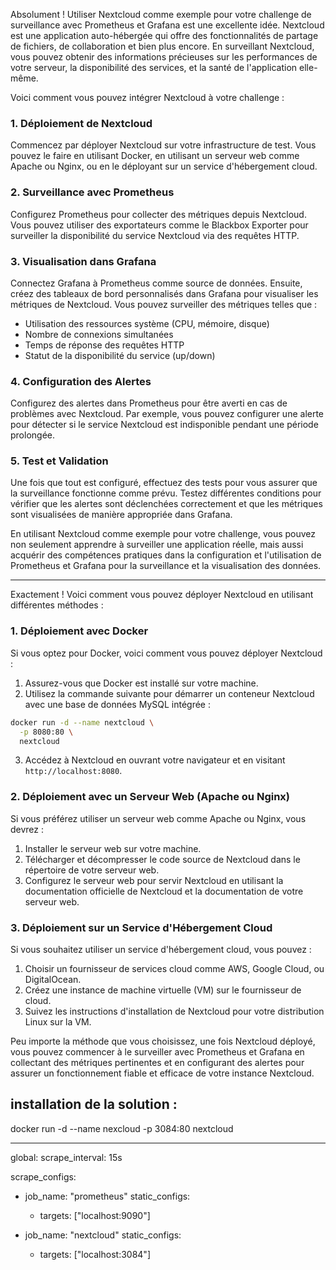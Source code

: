 Absolument ! Utiliser Nextcloud comme exemple pour votre challenge de surveillance avec Prometheus et Grafana est une excellente idée. Nextcloud est une application auto-hébergée qui offre des fonctionnalités de partage de fichiers, de collaboration et bien plus encore. En surveillant Nextcloud, vous pouvez obtenir des informations précieuses sur les performances de votre serveur, la disponibilité des services, et la santé de l'application elle-même.

Voici comment vous pouvez intégrer Nextcloud à votre challenge :

### 1. Déploiement de Nextcloud

Commencez par déployer Nextcloud sur votre infrastructure de test. Vous pouvez le faire en utilisant Docker, en utilisant un serveur web comme Apache ou Nginx, ou en le déployant sur un service d'hébergement cloud.

### 2. Surveillance avec Prometheus

Configurez Prometheus pour collecter des métriques depuis Nextcloud. Vous pouvez utiliser des exportateurs comme le Blackbox Exporter pour surveiller la disponibilité du service Nextcloud via des requêtes HTTP.

### 3. Visualisation dans Grafana

Connectez Grafana à Prometheus comme source de données. Ensuite, créez des tableaux de bord personnalisés dans Grafana pour visualiser les métriques de Nextcloud. Vous pouvez surveiller des métriques telles que :

- Utilisation des ressources système (CPU, mémoire, disque)
- Nombre de connexions simultanées
- Temps de réponse des requêtes HTTP
- Statut de la disponibilité du service (up/down)

### 4. Configuration des Alertes

Configurez des alertes dans Prometheus pour être averti en cas de problèmes avec Nextcloud. Par exemple, vous pouvez configurer une alerte pour détecter si le service Nextcloud est indisponible pendant une période prolongée.

### 5. Test et Validation

Une fois que tout est configuré, effectuez des tests pour vous assurer que la surveillance fonctionne comme prévu. Testez différentes conditions pour vérifier que les alertes sont déclenchées correctement et que les métriques sont visualisées de manière appropriée dans Grafana.

En utilisant Nextcloud comme exemple pour votre challenge, vous pouvez non seulement apprendre à surveiller une application réelle, mais aussi acquérir des compétences pratiques dans la configuration et l'utilisation de Prometheus et Grafana pour la surveillance et la visualisation des données.

---

Exactement ! Voici comment vous pouvez déployer Nextcloud en utilisant différentes méthodes :

### 1. Déploiement avec Docker

Si vous optez pour Docker, voici comment vous pouvez déployer Nextcloud :

1. Assurez-vous que Docker est installé sur votre machine.
2. Utilisez la commande suivante pour démarrer un conteneur Nextcloud avec une base de données MySQL intégrée :

```bash
docker run -d --name nextcloud \
  -p 8080:80 \
  nextcloud
```

3. Accédez à Nextcloud en ouvrant votre navigateur et en visitant `http://localhost:8080`.

### 2. Déploiement avec un Serveur Web (Apache ou Nginx)

Si vous préférez utiliser un serveur web comme Apache ou Nginx, vous devrez :

1. Installer le serveur web sur votre machine.
2. Télécharger et décompresser le code source de Nextcloud dans le répertoire de votre serveur web.
3. Configurez le serveur web pour servir Nextcloud en utilisant la documentation officielle de Nextcloud et la documentation de votre serveur web.

### 3. Déploiement sur un Service d'Hébergement Cloud

Si vous souhaitez utiliser un service d'hébergement cloud, vous pouvez :

1. Choisir un fournisseur de services cloud comme AWS, Google Cloud, ou DigitalOcean.
2. Créez une instance de machine virtuelle (VM) sur le fournisseur de cloud.
3. Suivez les instructions d'installation de Nextcloud pour votre distribution Linux sur la VM.

Peu importe la méthode que vous choisissez, une fois Nextcloud déployé, vous pouvez commencer à le surveiller avec Prometheus et Grafana en collectant des métriques pertinentes et en configurant des alertes pour assurer un fonctionnement fiable et efficace de votre instance Nextcloud.

## installation de la solution :

docker run -d --name nexcloud -p 3084:80 nextcloud

---

global:
scrape_interval: 15s

scrape_configs:

- job_name: "prometheus"
  static_configs:

  - targets: ["localhost:9090"]

- job_name: "nextcloud"
  static_configs:
  - targets: ["localhost:3084"]
